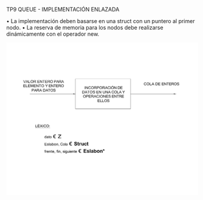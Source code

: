 ﻿TP9 QUEUE - IMPLEMENTACIÓN ENLAZADA

• La implementación deben basarse en una struct con un puntero al primer
nodo.
• La reserva de memoria para los nodos debe realizarse dinámicamente con
el operador new.

![](https://github.com/Yamil2017/AED/blob/master/images/ReadmeQueueLink.jpg)
